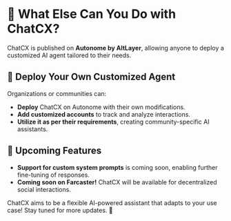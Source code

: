 # 🤖 What Else Can You Do with ChatCX?

ChatCX is published on **Autonome by AltLayer**, allowing anyone to deploy a customized AI agent tailored to their needs.

## 🔹 Deploy Your Own Customized Agent

Organizations or communities can:

- **Deploy** ChatCX on Autonome with their own modifications.
- **Add customized accounts** to track and analyze interactions.
- **Utilize it as per their requirements**, creating community-specific AI assistants.

## 🚀 Upcoming Features

- **Support for custom system prompts** is coming soon, enabling further fine-tuning of responses.
- **Coming soon on Farcaster!** ChatCX will be available for decentralized social interactions.

ChatCX aims to be a flexible AI-powered assistant that adapts to your use case! Stay tuned for more updates. 🚀
